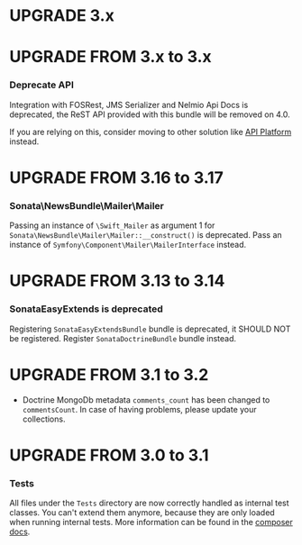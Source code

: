 UPGRADE 3.x
===========

UPGRADE FROM 3.x to 3.x
=======================

### Deprecate API

Integration with FOSRest, JMS Serializer and Nelmio Api Docs is deprecated, the ReST API provided with this bundle will be removed on 4.0.

If you are relying on this, consider moving to other solution like [API Platform](https://api-platform.com/) instead.

UPGRADE FROM 3.16 to 3.17
=========================

### Sonata\NewsBundle\Mailer\Mailer

Passing an instance of `\Swift_Mailer` as argument 1  for `Sonata\NewsBundle\Mailer\Mailer::__construct()`
is deprecated. Pass an instance of `Symfony\Component\Mailer\MailerInterface` instead.

UPGRADE FROM 3.13 to 3.14
=========================

### SonataEasyExtends is deprecated

Registering `SonataEasyExtendsBundle` bundle is deprecated, it SHOULD NOT be registered.
Register `SonataDoctrineBundle` bundle instead.

UPGRADE FROM 3.1 to 3.2
=======================

- Doctrine MongoDb metadata `comments_count` has been changed to `commentsCount`. In case of having problems, please update your collections.

UPGRADE FROM 3.0 to 3.1
=======================

### Tests

All files under the ``Tests`` directory are now correctly handled as internal test classes.
You can't extend them anymore, because they are only loaded when running internal tests.
More information can be found in the [composer docs](https://getcomposer.org/doc/04-schema.md#autoload-dev).
